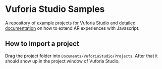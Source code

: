 # Vuforia Studio Samples

A repository of example projects for Vuforia Studio and [detailed documentation](https://github.com/patrickscheper/vuforiastudio/wiki) on how to extend AR experiences with Javascript.

## How to import a project

Drag the project folder into `Documents/VuforiaStudio/Projects`. After that it should show up in the project window of Vuforia Studio.
